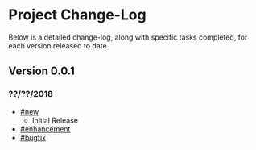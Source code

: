 # Project Change-Log

Below is a detailed change-log, along with specific tasks completed, for each
version released to date.

## Version 0.0.1
### ??/??/2018

- [#new](#new)
    + Initial Release
- [#enhancement](#enhancement)
- [#bugfix](#bugfix)
